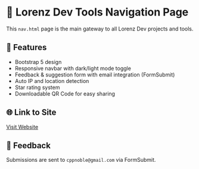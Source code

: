 # 🧭 Lorenz Dev Tools Navigation Page

This `nav.html` page is the main gateway to all Lorenz Dev projects and tools.

## 🔧 Features
- Bootstrap 5 design
- Responsive navbar with dark/light mode toggle
- Feedback & suggestion form with email integration (FormSubmit)
- Auto IP and location detection
- Star rating system
- Downloadable QR Code for easy sharing

## 🌐 Link to Site
[Visit Website](https://devin1-cmd.github.io/Lorenz-Calculator-/)

## 📩 Feedback
Submissions are sent to `cppnoble@gmail.com` via FormSubmit.
